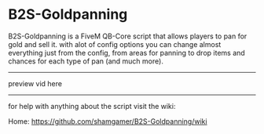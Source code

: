 # B2S-Goldpanning
B2S-Goldpanning is a FiveM QB-Core script that allows players to pan for gold and sell it. with alot of config options you can change almost everything just from the config, from areas for panning to drop items and chances for each type of pan (and much more).

-----

preview vid here

-----

for help with anything about the script visit the wiki:

Home: https://github.com/shamgamer/B2S-Goldpanning/wiki
